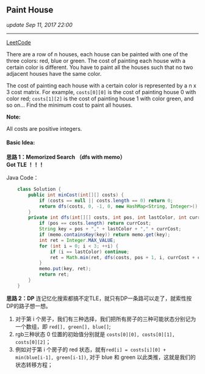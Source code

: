 ## Paint House
_update Sep 11, 2017  22:00_

---
[LeetCode](https://leetcode.com/problems/paint-house/discuss/)

There are a row of n houses, each house can be painted with one of the three colors: red, blue or green. The cost of painting each house with a certain color is different. You have to paint all the houses such that no two adjacent houses have the same color.

The cost of painting each house with a certain color is represented by a n x 3 cost matrix. For example, `costs[0][0]` is the cost of painting house 0 with color red; `costs[1][2]` is the cost of painting house 1 with color green, and so on... Find the minimum cost to paint all houses.

**Note:**

All costs are positive integers.

#### Basic Idea:
**思路 1：Memorized Search （dfs with memo）**  
**Got TLE ！！！**

Java Code：
```java
    class Solution {
        public int minCost(int[][] costs) {
            if (costs == null || costs.length == 0) return 0;
            return dfs(costs, 0, -1, 0, new HashMap<String, Integer>());
        }
        private int dfs(int[][] costs, int pos, int lastColor, int currCost, Map<String, Integer> memo) {
            if (pos == costs.length) return currCost;
            String key = pos + "," + lastColor + "," + currCost;
            if (memo.containsKey(key)) return memo.get(key);
            int ret = Integer.MAX_VALUE;
            for (int i = 0; i < 3; ++i) {
                if (i == lastColor) continue;
                ret = Math.min(ret, dfs(costs, pos + 1, i, currCost + costs[pos][i], memo));
            }
            memo.put(key, ret);
            return ret;
        }
    }
```

**思路 2：DP**
连记忆化搜索都搞不定TLE，就只有DP一条路可以走了，就索性按DP的路子想一想。
1.  对于第 i 个房子，我们有三种选择，我们把所有房子的三种可能状态分别记为一个数组，即 `red[], green[], blue[]`;
2.  rgb三种状态 0 位置的初始值分别就是 `costs[0][0], costs[0][1], costs[0][2]`；
3.  例如对于第 i 个房子的 red 状态，就有`red[i] = costs[i][0] + min(blue[i-1], green[i-1])`, 对于 blue 和 green 以此类推，这就是我们的状态转移方程；














    
    
    